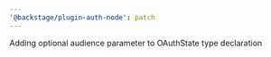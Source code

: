 ```yaml
---
'@backstage/plugin-auth-node': patch
---
```


Adding optional audience parameter to OAuthState type declaration
